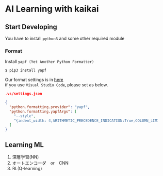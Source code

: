 # AI Learning with kaikai

## Start Developing
You have to install `python3` and some other required module

### Format
Install `yapf (Yet Another Python Formatter)`

```sh
$ pip3 install yapf
```
Our format settings is in [here](./.style.yapf)  
if you use `Visual Studio Code`, please set as below.  

```json
.vs/settings.json

{
  "python.formatting.provider": "yapf",
  "python.formatting.yapfArgs": [
    "--style",
    "{indent_width: 4,ARITHMETIC_PRECEDENCE_INDICATION:True,COLUMN_LIMIT:120,BLANK_LINES_AROUND_TOP_LEVEL_DEFINITION=1,based_on_style: google}"
  ]
}
```

## Learning ML  
1. 深層学習(NN)  
1. オートエンコーダ　or　CNN  
1. RL(Q-learning)  
